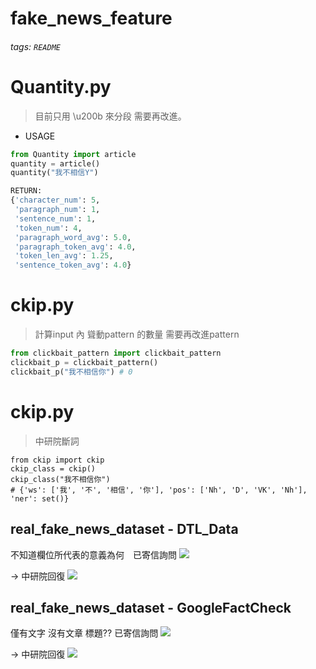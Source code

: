 # fake_news_feature

###### tags: `README`


# Quantity.py
> 目前只用 \u200b 來分段 需要再改進。



* USAGE
```python
from Quantity import article
quantity = article()
quantity("我不相信Y") 
```

```python
RETURN:
{'character_num': 5,
 'paragraph_num': 1,
 'sentence_num': 1,
 'token_num': 4,
 'paragraph_word_avg': 5.0,
 'paragraph_token_avg': 4.0,
 'token_len_avg': 1.25,
 'sentence_token_avg': 4.0}
```


# ckip.py
> 計算input 內 聳動pattern 的數量
> 需要再改進pattern

```python
from clickbait_pattern import clickbait_pattern
clickbait_p = clickbait_pattern()
clickbait_p("我不相信你") # 0
```

# ckip.py
> 中研院斷詞
```python=
from ckip import ckip
ckip_class = ckip()
ckip_class("我不相信你") 
# {'ws': ['我', '不', '相信', '你'], 'pos': ['Nh', 'D', 'VK', 'Nh'], 'ner': set()}
```


## real_fake_news_dataset - DTL_Data 
不知道欄位所代表的意義為何　已寄信詢問
![](https://i.imgur.com/g1aC39f.png)

-> 中研院回復
![](https://i.imgur.com/Bqm5j0Y.png)



## real_fake_news_dataset - GoogleFactCheck
僅有文字 沒有文章 標題?? 已寄信詢問
![](https://i.imgur.com/DzkDLhT.png)

-> 中研院回復
![](https://i.imgur.com/ODMbYQ1.png)



